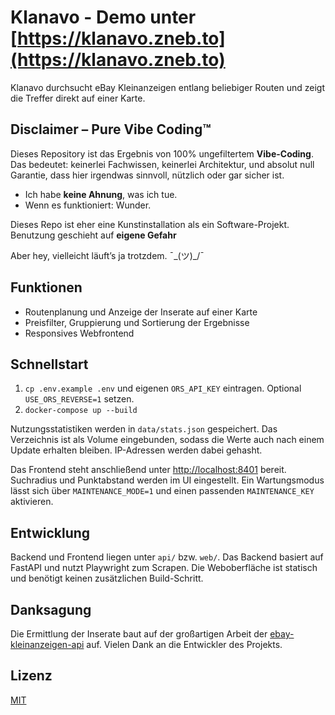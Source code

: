 # Klanavo - Demo unter [https://klanavo.zneb.to](https://klanavo.zneb.to)

Klanavo durchsucht eBay Kleinanzeigen entlang beliebiger Routen und zeigt die Treffer direkt auf einer Karte.

## Disclaimer – Pure Vibe Coding™

Dieses Repository ist das Ergebnis von 100% ungefiltertem **Vibe-Coding**.  
Das bedeutet: keinerlei Fachwissen, keinerlei Architektur, und absolut null Garantie, dass hier irgendwas sinnvoll, nützlich oder gar sicher ist.

- Ich habe **keine Ahnung**, was ich tue.  
- Wenn es funktioniert: Wunder.  

Dieses Repo ist eher eine Kunstinstallation als ein Software-Projekt.  
Benutzung geschieht auf **eigene Gefahr**

Aber hey, vielleicht läuft’s ja trotzdem. ¯\_(ツ)_/¯

## Funktionen
- Routenplanung und Anzeige der Inserate auf einer Karte
- Preisfilter, Gruppierung und Sortierung der Ergebnisse
- Responsives Webfrontend

## Schnellstart
1. `cp .env.example .env` und eigenen `ORS_API_KEY` eintragen. Optional `USE_ORS_REVERSE=1` setzen.
2. `docker-compose up --build`

Nutzungsstatistiken werden in `data/stats.json` gespeichert. Das Verzeichnis
ist als Volume eingebunden, sodass die Werte auch nach einem Update erhalten
bleiben. IP-Adressen werden dabei gehasht.

Das Frontend steht anschließend unter [http://localhost:8401](http://localhost:8401) bereit. Suchradius und Punktabstand werden im UI eingestellt. Ein Wartungsmodus lässt sich über `MAINTENANCE_MODE=1` und einen passenden `MAINTENANCE_KEY` aktivieren.

## Entwicklung
Backend und Frontend liegen unter `api/` bzw. `web/`. Das Backend basiert auf FastAPI und nutzt Playwright zum Scrapen. Die Weboberfläche ist statisch und benötigt keinen zusätzlichen Build-Schritt.

## Danksagung
Die Ermittlung der Inserate baut auf der großartigen Arbeit der [ebay-kleinanzeigen-api](https://github.com/DanielWTE/ebay-kleinanzeigen-api) auf. Vielen Dank an die Entwickler des Projekts.

## Lizenz
[MIT](LICENSE)
